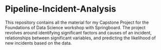 # Pipeline-Incident-Analysis
This repository contains all the material for my Capstone Project for the Foundations of Data Science workshop with Springboard. 
The project revolves around identifying significant factors and causes of an incident, relationships between significant variables, and predicting the likelihood of new incidents based on the data.
